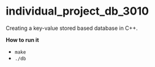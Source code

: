 # individual_project_db_3010

Creating a key-value stored based database in C++.

**How to run it**
- `make`
- `./db`

